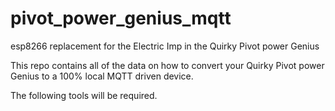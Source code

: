# pivot_power_genius_mqtt
esp8266 replacement for the Electric Imp in the Quirky Pivot power Genius

This repo contains all of the data on how to convert your Quirky Pivot power Genius to a 100% local MQTT driven device. 

The following tools will be required.

